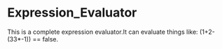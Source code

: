 # Expression_Evaluator
This is a complete expression evaluator.It can evaluate things like: (1+2-(33*-1)) == false.
